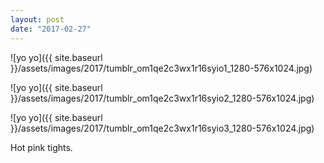```yaml
---
layout: post
date: "2017-02-27"
---
```


![yo yo]({{ site.baseurl }}/assets/images/2017/tumblr_om1qe2c3wx1r16syio1_1280-576x1024.jpg)

![yo yo]({{ site.baseurl }}/assets/images/2017/tumblr_om1qe2c3wx1r16syio2_1280-576x1024.jpg)

![yo yo]({{ site.baseurl }}/assets/images/2017/tumblr_om1qe2c3wx1r16syio3_1280-576x1024.jpg)

Hot pink tights.
